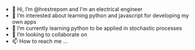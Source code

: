 - 👋 Hi, I’m @hrestrepom and I'm an electrical engineer
- 👀 I’m interested about learning python and javascript for developing my own apps
- 🌱 I’m currently learning python to be applied in stochastic processes 
- 💞️ I’m looking to collaborate on 
- 📫 How to reach me ...

<!---
hrestrepom/hrestrepom is a ✨ special ✨ repository because its `README.md` (this file) appears on your GitHub profile.
You can click the Preview link to take a look at your changes.
--->
